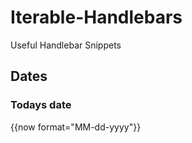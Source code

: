 # Iterable-Handlebars
Useful Handlebar Snippets

## Dates
### Todays date
{{now format="MM-dd-yyyy"}}